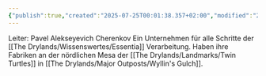 ```yaml
---
{"publish":true,"created":"2025-07-25T00:01:38.357+02:00","modified":"2025-08-14T00:06:59.150+02:00","cssclasses":""}
---
```



Leiter: Pavel Alekseyevich Cherenkov
Ein Unternehmen für alle Schritte der [[The Drylands/Wissenswertes/Essentia]] Verarbeitung.
Haben ihre Fabriken an der nördlichen Mesa der [[The Drylands/Landmarks/Twin Turtles]] in [[The Drylands/Major Outposts/Wyllin's Gulch]].